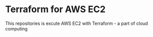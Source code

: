 # Terraform for AWS EC2

This repositories is excute AWS EC2 with Terraform - a part of cloud computing
